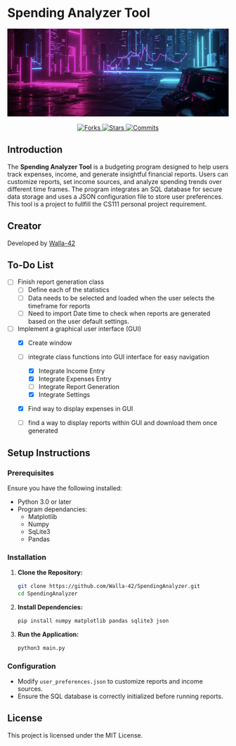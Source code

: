 # Spending Analyzer Tool

<p align="center">
    <img src= "project_images/readme_img.jpeg" width=800 height= 200 alt="spending analyzer image">
</p>

<div align="center">
    
  <a href="#">
    <img src="https://img.shields.io/badge/Forks-0-blue" alt="Forks">
  </a>
  <a href="#">
    <img src="https://img.shields.io/badge/Stars-0-yellow" alt="Stars">
  </a>
  <a href="#">
    <img src="https://img.shields.io/github/commit-activity/y/Walla-42/SpendingAnalyzerTool" alt="Commits">
  </a>

</div>



## Introduction
The **Spending Analyzer Tool** is a budgeting program designed to help users track expenses, income, and generate insightful financial reports. Users can customize reports, set income sources, and analyze spending trends over different time frames. The program integrates an SQL database for secure data storage and uses a JSON configuration file to store user preferences. This tool is a project to fullfill the CS111 personal project requirement. 

## Creator
Developed by [Walla-42](https://github.com/Walla-42)

## To-Do List
- [ ] Finish report generation class
    - [ ] Define each of the statistics
    - [ ] Data needs to be selected and loaded when the user selects the timeframe for reports
    - [ ] Need to import Date time to check when reports are generated based on the user default settings. 
- [ ] Implement a graphical user interface (GUI)
    - [x] Create window
    - [ ] integrate class functions into GUI interface for easy navigation
        - [x] Integrate Income Entry
        - [x] Integrate Expenses Entry
        - [ ] Integrate Report Generation
        - [x] Integrate Settings
    - [x] Find way to display expenses in GUI
    - [ ] find a way to display reports within GUI and download them once generated



## Setup Instructions
### Prerequisites
Ensure you have the following installed:
- Python 3.0 or later
- Program dependancies:
    - Matplotlib
    - Numpy
    - SqLite3
    - Pandas

### Installation
1. **Clone the Repository:**
   ```sh
   git clone https://github.com/Walla-42/SpendingAnalyzer.git
   cd SpendingAnalyzer
   ```

2. **Install Dependencies:**
   ```sh
   pip install numpy matplotlib pandas sqlite3 json
   ```

3. **Run the Application:**
   ```sh
   python3 main.py
   ```

### Configuration
- Modify `user_preferences.json` to customize reports and income sources.
- Ensure the SQL database is correctly initialized before running reports.

## License
This project is licensed under the MIT License.



